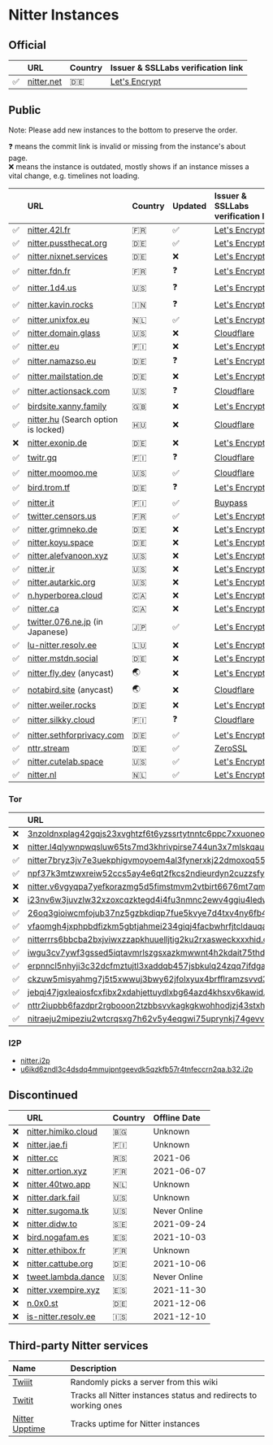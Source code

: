 # Nitter Instances

## Official

|    | URL                              | Country | Issuer & SSLLabs verification&nbsp;link                                    |
| :- | :------------------------------- | :------ | :------------------------------------------------------------------------- |
| ✅ | [nitter.net](https://nitter.net) | 🇩🇪      | [Let's Encrypt](https://www.ssllabs.com/ssltest/analyze.html?d=nitter.net) |

## Public

Note: Please add new instances to the bottom to preserve the order.

<!--
- nitter.snopyta.org admin ask us to "hide it from the top, otherwise it might get as popular as invidious"
-->

❓ means the commit link is invalid or missing from the instance's about page. \
❌ means the instance is outdated, mostly shows if an instance misses a vital change, e.g. timelines not loading.

|     | URL                                                            | Country | Updated | Issuer & SSLLabs verification&nbsp;link                                                   |
| :-- | :------------------------------------------------------------- | :------ | :------ | :---------------------------------------------------------------------------------------- |
| ✅  | [nitter.42l.fr](https://nitter.42l.fr/)                        | 🇫🇷      | ✅      | [Let's Encrypt](https://www.ssllabs.com/ssltest/analyze.html?d=nitter.42l.fr)             |
| ✅  | [nitter.pussthecat.org](https://nitter.pussthecat.org)         | 🇩🇪      | ✅      | [Let's Encrypt](https://www.ssllabs.com/ssltest/analyze.html?d=nitter.pussthecat.org)     |
| ✅  | [nitter.nixnet.services](https://nitter.nixnet.services/)      | 🇩🇪      | ❌      | [Let's Encrypt](https://www.ssllabs.com/ssltest/analyze.html?d=nitter.nixnet.services)    |
| ✅  | [nitter.fdn.fr](https://nitter.fdn.fr/)                        | 🇫🇷      | ❓      | [Let's Encrypt](https://www.ssllabs.com/ssltest/analyze.html?d=nitter.fdn.fr)             |
| ✅  | [nitter.1d4.us](https://nitter.1d4.us/)                        | 🇺🇸      | ❓      | [Let's Encrypt](https://www.ssllabs.com/ssltest/analyze.html?d=nitter.1d4.us)             |
| ✅  | [nitter.kavin.rocks](https://nitter.kavin.rocks)               | 🇮🇳      | ❓      | [Let's Encrypt](https://www.ssllabs.com/ssltest/analyze.html?d=nitter.kavin.rocks)        |
| ✅  | [nitter.unixfox.eu](https://nitter.unixfox.eu)                 | 🇳🇱      | ✅      | [Let's Encrypt](https://www.ssllabs.com/ssltest/analyze.html?d=nitter.unixfox.eu)         |
| ✅  | [nitter.domain.glass](https://nitter.domain.glass)             | 🇺🇸      | ❌      | [Cloudflare](https://www.ssllabs.com/ssltest/analyze.html?d=nitter.domain.glass)          |
| ✅  | [nitter.eu](https://nitter.eu)                                 | 🇫🇮      | ❌      | [Let's Encrypt](https://www.ssllabs.com/ssltest/analyze.html?d=nitter.eu)                 |
| ✅  | [nitter.namazso.eu](https://nitter.namazso.eu)                 | 🇩🇪      | ❓      | [Let's Encrypt](https://www.ssllabs.com/ssltest/analyze.html?d=nitter.namazso.eu)         |
| ✅  | [nitter.mailstation.de](https://nitter.mailstation.de)         | 🇩🇪      | ❌      | [Let's Encrypt](https://www.ssllabs.com/ssltest/analyze.html?d=nitter.mailstation.de)     |
| ✅  | [nitter.actionsack.com](https://nitter.actionsack.com)         | 🇺🇸      | ❓      | [Cloudflare](https://www.ssllabs.com/ssltest/analyze.html?d=nitter.actionsack.com)        |
| ✅  | [birdsite.xanny.family](https://birdsite.xanny.family)         | 🇬🇧      | ❌      | [Let's Encrypt](https://www.ssllabs.com/ssltest/analyze.html?d=birdsite.xanny.family)     |
| ✅  | [nitter.hu](https://nitter.hu) (Search option is locked)       | 🇭🇺      | ❌      | [Cloudflare](https://www.ssllabs.com/ssltest/analyze.html?d=nitter.hu)                    |
| ❌  | [nitter.exonip.de](https://nitter.exonip.de/)                  | 🇩🇪      | ❌      | [Let's Encrypt](https://www.ssllabs.com/ssltest/analyze.html?d=nitter.exonip.de)          |
| ✅  | [twitr.gq](https://twitr.gq/)                                  | 🇫🇮      | ❓      | [Cloudflare](https://www.ssllabs.com/ssltest/analyze.html?d=twitr.gq)                     |
| ✅  | [nitter.moomoo.me](https://nitter.moomoo.me)                   | 🇺🇸      | ✅      | [Cloudflare](https://www.ssllabs.com/ssltest/analyze.html?d=nitter.moomoo.me)             |
| ✅  | [bird.trom.tf](https://bird.trom.tf/)                          | 🇩🇪      | ❓      | [Let's Encrypt](https://www.ssllabs.com/ssltest/analyze.html?d=bird.trom.tf)              |
| ✅  | [nitter.it](https://nitter.it)                                 | 🇫🇮      | ✅      | [Buypass](https://www.ssllabs.com/ssltest/analyze.html?d=nitter.it)                       |
| ✅  | [twitter.censors.us](https://twitter.censors.us)               | 🇫🇷      | ✅      | [Let's Encrypt](https://www.ssllabs.com/ssltest/analyze.html?d=twitter.censors.us)        |
| ✅  | [nitter.grimneko.de](https://nitter.grimneko.de)               | 🇩🇪      | ❌      | [Let's Encrypt](https://www.ssllabs.com/ssltest/analyze.html?d=nitter.grimneko.de)        |
| ✅  | [nitter.koyu.space](https://nitter.koyu.space/)                | 🇩🇪      | ❌      | [Let's Encrypt](https://www.ssllabs.com/ssltest/analyze.html?d=nitter.koyu.space)         |
| ✅  | [nitter.alefvanoon.xyz](https://nitter.alefvanoon.xyz/)        | 🇺🇸      | ❌      | [Let's Encrypt](https://www.ssllabs.com/ssltest/analyze.html?d=nitter.alefvanoon.xyz)     |
| ✅  | [nitter.ir](https://nitter.ir/)                                | 🇺🇸      | ❌      | [Let's Encrypt](https://www.ssllabs.com/ssltest/analyze.html?d=nitter.ir)                 |
| ✅  | [nitter.autarkic.org](https://nitter.autarkic.org/)            | 🇺🇸      | ❌      | [Let's Encrypt](https://www.ssllabs.com/ssltest/analyze.html?d=nitter.autarkic.org)       |
| ✅  | [n.hyperborea.cloud](https://n.hyperborea.cloud/)              | 🇨🇦      | ❌      | [Let's Encrypt](https://www.ssllabs.com/ssltest/analyze.html?d=n.hyperborea.cloud)        |
| ✅  | [nitter.ca](https://nitter.ca/)                                | 🇨🇦      | ❌      | [Let's Encrypt](https://www.ssllabs.com/ssltest/analyze.html?d=nitter.ca)                 |
| ✅  | [twitter.076.ne.jp](https://twitter.076.ne.jp) (in Japanese)   | 🇯🇵      | ✅      | [Let's Encrypt](https://www.ssllabs.com/ssltest/analyze.html?d=twitter.076.ne.jp)         |
| ✅  | [lu-nitter.resolv.ee](https://lu-nitter.resolv.ee)             | 🇱🇺      | ❌      | [Let's Encrypt](https://www.ssllabs.com/ssltest/analyze.html?d=lu-nitter.resolv.ee)       |
| ✅  | [nitter.mstdn.social](https://nitter.mstdn.social)             | 🇩🇪      | ❌      | [Let's Encrypt](https://www.ssllabs.com/ssltest/analyze.html?d=nitter.mstdn.social)       |
| ✅  | [nitter.fly.dev](https://nitter.fly.dev) (anycast)             | 🌏      | ❌      | [Let's Encrypt](https://www.ssllabs.com/ssltest/analyze.html?d=nitter.fly.dev)            |
| ✅  | [notabird.site](https://notabird.site) (anycast)               | 🌏      | ❌      | [Cloudflare](https://www.ssllabs.com/ssltest/analyze.html?d=notabird.site)                |
| ✅  | [nitter.weiler.rocks](https://nitter.weiler.rocks)             | 🇩🇪      | ❌      | [Let's Encrypt](https://www.ssllabs.com/ssltest/analyze.html?d=nitter.weiler.rocks)       |
| ✅  | [nitter.silkky.cloud](https://nitter.silkky.cloud)             | 🇫🇮      | ❓      | [Cloudflare](https://www.ssllabs.com/ssltest/analyze.html?d=nitter.silkky.cloud)          |
| ✅  | [nitter.sethforprivacy.com](https://nitter.sethforprivacy.com) | 🇩🇪      | ✅      | [Let's Encrypt](https://www.ssllabs.com/ssltest/analyze.html?d=nitter.sethforprivacy.com) |
| ✅  | [nttr.stream](https://nttr.stream)                             | 🇩🇪      | ✅      | [ZeroSSL](https://www.ssllabs.com/ssltest/analyze.html?d=nttr.stream)                     |
| ✅  | [nitter.cutelab.space](https://nitter.cutelab.space)           | 🇺🇸      | ✅      | [Let's Encrypt](https://www.ssllabs.com/ssltest/analyze.html?d=nitter.cutelab.space)      |
| ✅  | [nitter.nl](https://nitter.nl)                                 | 🇳🇱      | ✅      | [Let's Encrypt](https://www.ssllabs.com/ssltest/analyze.html?d=nitter.nl)                 |
### Tor

|     | URL                                                                                                                                                    |
| :-- | :----------------------------------------------------------------------------------------------------------------------------------------------------- |
| ❌  | [3nzoldnxplag42gqjs23xvghtzf6t6yzssrtytnntc6ppc7xxuoneoad.onion](http://3nzoldnxplag42gqjs23xvghtzf6t6yzssrtytnntc6ppc7xxuoneoad.onion/)               |
| ❌  | [nitter.l4qlywnpwqsluw65ts7md3khrivpirse744un3x7mlskqauz5pyuzgqd.onion](http://nitter.l4qlywnpwqsluw65ts7md3khrivpirse744un3x7mlskqauz5pyuzgqd.onion/) |
| ✅  | [nitter7bryz3jv7e3uekphigvmoyoem4al3fynerxkj22dmoxoq553qd.onion](http://nitter7bryz3jv7e3uekphigvmoyoem4al3fynerxkj22dmoxoq553qd.onion/)               |
| ✅  | [npf37k3mtzwxreiw52ccs5ay4e6qt2fkcs2ndieurdyn2cuzzsfyfvid.onion](http://npf37k3mtzwxreiw52ccs5ay4e6qt2fkcs2ndieurdyn2cuzzsfyfvid.onion/)               |
| ❌  | [nitter.v6vgyqpa7yefkorazmg5d5fimstmvm2vtbirt6676mt7qmllrcnwycqd.onion](http://nitter.v6vgyqpa7yefkorazmg5d5fimstmvm2vtbirt6676mt7qmllrcnwycqd.onion/) |
| ❌  | [i23nv6w3juvzlw32xzoxcqzktegd4i4fu3nmnc2ewv4ggiu4ledwklad.onion](http://i23nv6w3juvzlw32xzoxcqzktegd4i4fu3nmnc2ewv4ggiu4ledwklad.onion/)               |
| ✅  | [26oq3gioiwcmfojub37nz5gzbkdiqp7fue5kvye7d4txv4ny6fb4wwid.onion](http://26oq3gioiwcmfojub37nz5gzbkdiqp7fue5kvye7d4txv4ny6fb4wwid.onion/)               |
| ✅  | [vfaomgh4jxphpbdfizkm5gbtjahmei234giqj4facbwhrfjtcldauqad.onion](http://vfaomgh4jxphpbdfizkm5gbtjahmei234giqj4facbwhrfjtcldauqad.onion/)               |
| ✅  | [nitterrrs6bbcba2bxjviwxzzapkhuuelljtig2ku2rxasweckxxxhid.onion](http://nitterrrs6bbcba2bxjviwxzzapkhuuelljtig2ku2rxasweckxxxhid.onion/)               |
| ✅  | [iwgu3cv7ywf3gssed5iqtavmrlszgsxazkmwwnt4h2kdait75thdyrqd.onion](http://iwgu3cv7ywf3gssed5iqtavmrlszgsxazkmwwnt4h2kdait75thdyrqd.onion/)               |
| ✅  | [erpnncl5nhyji3c32dcfmztujtl3xaddqb457jsbkulq24zqq7ifdgad.onion](http://erpnncl5nhyji3c32dcfmztujtl3xaddqb457jsbkulq24zqq7ifdgad.onion/)               |
| ✅  | [ckzuw5misyahmg7j5t5xwwuj3bwy62jfolxyux4brfflramzsvvd3syd.onion](http://ckzuw5misyahmg7j5t5xwwuj3bwy62jfolxyux4brfflramzsvvd3syd.onion/)               |
| ✅  | [jebqj47jgxleaiosfcxfibx2xdahjettuydlxbg64azd4khsxv6kawid.onion](http://jebqj47jgxleaiosfcxfibx2xdahjettuydlxbg64azd4khsxv6kawid.onion/)               |
| ✅  | [nttr2iupbb6fazdpr2rgbooon2tzbbsvvkagkgkwohhodjzj43stxhad.onion](http://nttr2iupbb6fazdpr2rgbooon2tzbbsvvkagkgkwohhodjzj43stxhad.onion/)               |
| ✅  | [nitraeju2mipeziu2wtcrqsxg7h62v5y4eqgwi75uprynkj74gevvuqd.onion](http://nitraeju2mipeziu2wtcrqsxg7h62v5y4eqgwi75uprynkj74gevvuqd.onion/)  
### I2P

-   [nitter.i2p](http://axd6uavsstsrvstva4mzlzh4ct76rc6zdug3nxdgeitrzczhzf4q.b32.i2p/)
-   [u6ikd6zndl3c4dsdq4mmujpntgeevdk5qzkfb57r4tnfeccrn2qa.b32.i2p](http://u6ikd6zndl3c4dsdq4mmujpntgeevdk5qzkfb57r4tnfeccrn2qa.b32.i2p/)

## Discontinued

|    | URL                                                    | Country | Offline Date |
| :- | :----------------------------------------------------- | :------ | :----------- |
| ❌ | [nitter.himiko.cloud](https://nitter.himiko.cloud)     | 🇧🇬      | Unknown      |
| ❌ | [nitter.jae.fi](https://nitter.jae.fi)                 | 🇫🇮      | Unknown      |
| ❌ | [nitter.cc](https://nitter.cc)                         | 🇷🇸      | 2021-06      |
| ❌ | [nitter.ortion.xyz](https://nitter.ortion.xyz)         | 🇫🇷      | 2021-06-07   |
| ❌ | [nitter.40two.app](https://nitter.40two.app)           | 🇳🇱      | Unknown      |
| ❌ | [nitter.dark.fail](https://nitter.dark.fail)           | 🇺🇸      | Unknown      |
| ❌ | [nitter.sugoma.tk](https://nitter.sugoma.tk)           | 🇺🇸      | Never Online |
| ❌ | [nitter.didw.to](https://nitter.didw.to)               | 🇸🇪      | 2021-09-24   |
| ❌ | [bird.nogafam.es](https://bird.nogafam.es)             | 🇪🇸      | 2021-10-03   |
| ❌ | [nitter.ethibox.fr](https://nitter.ethibox.fr)         | 🇫🇷      | Unknown      |
| ❌ | [nitter.cattube.org](https://nitter.cattube.org/)      | 🇩🇪      | 2021-10-06   |
| ❌ | [tweet.lambda.dance](https://tweet.lambda.dance)       | 🇺🇸      | Never Online |
| ❌ | [nitter.vxempire.xyz](https://nitter.vxempire.xyz)     | 🇪🇸      | 2021-11-30   |
| ❌ | [n.0x0.st](https://n.0x0.st/)                          | 🇩🇪      | 2021-12-06   |
| ❌ | [is-nitter.resolv.ee](https://is-nitter.resolv.ee)     | 🇮🇸      | 2021-12-10   |


## Third-party Nitter services

| Name                                                          | Description                                                      |
| :------------------------------------------------------------ | :--------------------------------------------------------------- |
| [Twiiit](https://twiiit.com)                                  | Randomly picks a server from this wiki                           |
| [Twitit](https://twitit.gq)                                   | Tracks all Nitter instances status and redirects to working ones |
| [Nitter Upptime](https://xnaas.github.io/nitter-instances/)   | Tracks uptime for Nitter instances  |

